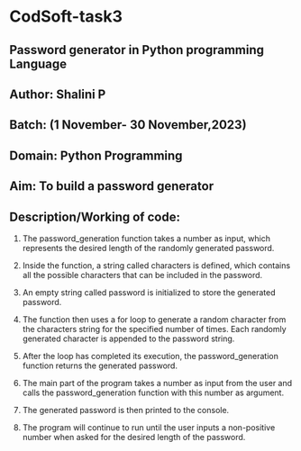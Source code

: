 # CodSoft-task3
## Password generator in Python programming Language
## Author: Shalini P
## Batch: (1 November- 30 November,2023)
## Domain: Python Programming
## Aim: To build a password generator
## Description/Working of code:
1. The password_generation function takes a number as input, which represents the desired length of the randomly generated password.

2. Inside the function, a string called characters is defined, which contains all the possible characters that can be included in the password.

3. An empty string called password is initialized to store the generated password.

4. The function then uses a for loop to generate a random character from the characters string for the specified number of times. Each randomly generated character is appended to the password string.

5. After the loop has completed its execution, the password_generation function returns the generated password.

6. The main part of the program takes a number as input from the user and calls the password_generation function with this number as argument.

7. The generated password is then printed to the console.

8. The program will continue to run until the user inputs a non-positive number when asked for the desired length of the password.
